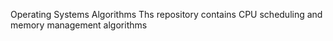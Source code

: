 Operating Systems Algorithms
Ths repository contains CPU scheduling and memory management algorithms 
